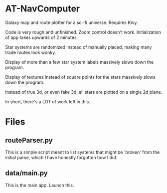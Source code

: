 AT-NavComputer
==============

Galaxy map and route plotter for a sci-fi universe. Requires Kivy.

Code is very rough and unfinished. Zoom control doesn't work. Initialization of app takes upwards of 2 minutes. 

Star systems are randomized instead of manually placed, making many trade routes look wonky.

Display of more than a few star system labels massively slows down the program.

Display of textures instead of square points for the stars massively slows down the program.

Instead of true 3d, or even fake 3d, all stars are plotted on a single 2d plane.

In short, there's a LOT of work left in this.

Files
=====

routeParser.py
--------------

This is a simple script meant to list systems that might be 'broken' from the 
initial parse, which I have honestly forgotten how I did.

data/main.py
------------

This is the main app. Launch this.
